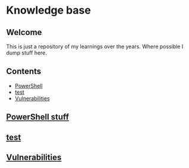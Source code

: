 <!-- This is a comment -->

# Knowledge base
## Welcome
This is just a repository of my learnings over the years. Where possible I dump stuff here.

## Contents
- [PowerShell](https://github.com/notdansls/KB/blob/main/README.md#powershell-stuff)
- [test](https://github.com/notdansls/KB/blob/main/README.md#test)
- [Vulnerabilities](https://github.com/notdansls/KB/blob/main/README.md#vulnerabilities)

## [PowerShell stuff](PowerShell/Index.md)
## [test](test.md)
## [Vulnerabilities](vulnerabilities/index.md)




